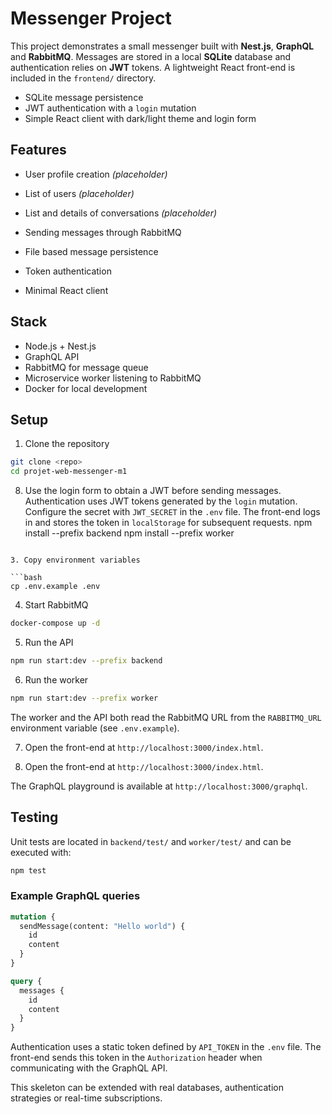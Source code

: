 # Messenger Project

This project demonstrates a small messenger built with **Nest.js**, **GraphQL** and **RabbitMQ**. Messages are stored in a local **SQLite** database and authentication relies on **JWT** tokens. A lightweight React front-end is included in the `frontend/` directory.
- SQLite message persistence
- JWT authentication with a `login` mutation
- Simple React client with dark/light theme and login form


## Features

- User profile creation *(placeholder)*
- List of users *(placeholder)*
- List and details of conversations *(placeholder)*
- Sending messages through RabbitMQ
- File based message persistence
- Token authentication


- Minimal React client



## Stack

- Node.js + Nest.js
- GraphQL API
- RabbitMQ for message queue
- Microservice worker listening to RabbitMQ
- Docker for local development

## Setup

1. Clone the repository

```bash
git clone <repo>
cd projet-web-messenger-m1
```

8. Use the login form to obtain a JWT before sending messages.
Authentication uses JWT tokens generated by the `login` mutation. Configure the secret with `JWT_SECRET` in the `.env` file. The front-end logs in and stores the token in `localStorage` for subsequent requests.
npm install --prefix backend
npm install --prefix worker
```

3. Copy environment variables

```bash
cp .env.example .env
```

4. Start RabbitMQ

```bash
docker-compose up -d
```

5. Run the API

```bash
npm run start:dev --prefix backend
```

6. Run the worker

```bash
npm run start:dev --prefix worker
```
The worker and the API both read the RabbitMQ URL from the `RABBITMQ_URL` environment variable (see `.env.example`).

7. Open the front-end at `http://localhost:3000/index.html`.

7. Open the front-end at `http://localhost:3000/index.html`.

The GraphQL playground is available at `http://localhost:3000/graphql`.

## Testing


Unit tests are located in `backend/test/` and `worker/test/` and can be executed with:



```bash
npm test
```

### Example GraphQL queries

```graphql
mutation {
  sendMessage(content: "Hello world") {
    id
    content
  }
}
```

```graphql
query {
  messages {
    id
    content
  }
}
```
Authentication uses a static token defined by `API_TOKEN` in the `.env` file.
The front-end sends this token in the `Authorization` header when communicating with the GraphQL API.

This skeleton can be extended with real databases, authentication strategies or real-time subscriptions.
